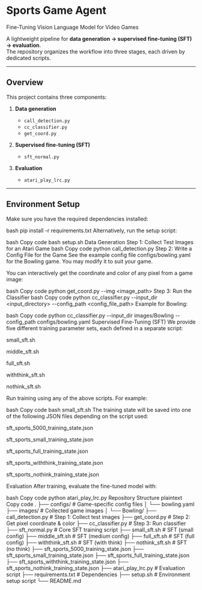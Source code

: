 # Sports Game Agent  
Fine-Tuning Vision Language Model for Video Games  

A lightweight pipeline for **data generation → supervised fine-tuning (SFT) → evaluation**.  
The repository organizes the workflow into three stages, each driven by dedicated scripts.  

---

## Overview  

This project contains three components:  

1. **Data generation**  
   - `call_detection.py`  
   - `cc_classifier.py`  
   - `get_coord.py`  

2. **Supervised fine-tuning (SFT)**  
   - `sft_normal.py`  

3. **Evaluation**  
   - `atari_play_lrc.py`  

---

## Environment Setup  

Make sure you have the required dependencies installed:  

bash
pip install -r requirements.txt
Alternatively, run the setup script:

bash
Copy code
bash setup.sh
Data Generation
Step 1: Collect Test Images for an Atari Game
bash
Copy code
python call_detection.py
Step 2: Write a Config File for the Game
See the example config file configs/bowling.yaml for the Bowling game.
You may modify it to suit your game.

You can interactively get the coordinate and color of any pixel from a game image:

bash
Copy code
python get_coord.py --img <image_path>
Step 3: Run the Classifier
bash
Copy code
python cc_classifier.py --input_dir <input_directory> --config_path <config_file_path>
Example for Bowling:

bash
Copy code
python cc_classifier.py --input_dir images/Bowling --config_path configs/bowling.yaml
Supervised Fine-Tuning (SFT)
We provide five different training parameter sets, each defined in a separate script:

small_sft.sh

middle_sft.sh

full_sft.sh

withthink_sft.sh

nothink_sft.sh

Run training using any of the above scripts. For example:

bash
Copy code
bash small_sft.sh
The training state will be saved into one of the following JSON files depending on the script used:

sft_sports_5000_training_state.json

sft_sports_small_training_state.json

sft_sports_full_training_state.json

sft_sports_withthink_training_state.json

sft_sports_nothink_training_state.json

Evaluation
After training, evaluate the fine-tuned model with:

bash
Copy code
python atari_play_lrc.py
Repository Structure
plaintext
Copy code
.
├── configs/                     # Game-specific config files
│   └── bowling.yaml
├── images/                      # Collected game images
│   └── Bowling/
├── call_detection.py            # Step 1: Collect test images
├── get_coord.py                 # Step 2: Get pixel coordinate & color
├── cc_classifier.py             # Step 3: Run classifier
├── sft_normal.py                # Core SFT training script
├── small_sft.sh                 # SFT (small config)
├── middle_sft.sh                # SFT (medium config)
├── full_sft.sh                  # SFT (full config)
├── withthink_sft.sh             # SFT (with think)
├── nothink_sft.sh               # SFT (no think)
├── sft_sports_5000_training_state.json
├── sft_sports_small_training_state.json
├── sft_sports_full_training_state.json
├── sft_sports_withthink_training_state.json
├── sft_sports_nothink_training_state.json
├── atari_play_lrc.py            # Evaluation script
├── requirements.txt             # Dependencies
├── setup.sh                     # Environment setup script
└── README.md

